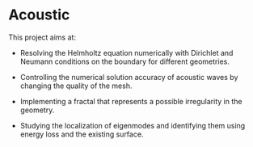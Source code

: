 # Acoustic
This project aims at:

- Resolving the Helmholtz equation numerically with Dirichlet and Neumann conditions on the boundary for different geometries.
  
- Controlling the numerical solution accuracy of acoustic waves by changing the quality of the mesh.

- Implementing a fractal that represents a possible irregularity in the geometry.

- Studying the localization of eigenmodes and identifying them using energy loss and the existing surface.
